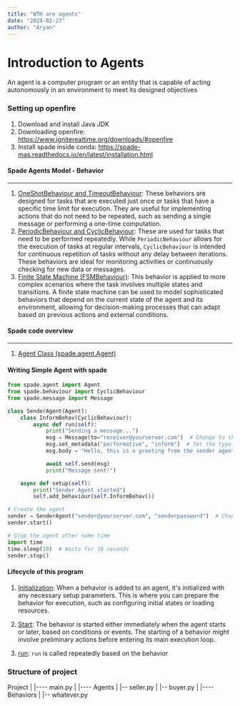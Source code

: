 ```yaml
---
title: "WTH are agents"
date: "2024-02-27"
author: "Aryan"
---
```


# Introduction to Agents

An agent is a computer program or an entity that is capable of acting autonomously in an environment to meet its designed objectives

### Setting up openfire

1) Download and install Java JDK
2) Downloading openfire: https://www.igniterealtime.org/downloads/#openfire
3) Install spade inside conda: https://spade-mas.readthedocs.io/en/latest/installation.html


#### Spade Agents Model - Behavior
-----------

1. <u>OneShotBehaviour and TimeoutBehaviour</u>: These behaviors are designed for tasks that are executed just once or tasks that have a specific time limit for execution. They are useful for implementing actions that do not need to be repeated, such as sending a single message or performing a one-time computation.
2. <u>PeriodicBehaviour and CyclicBehaviour</u>: These are used for tasks that need to be performed repeatedly. While `PeriodicBehaviour` allows for the execution of tasks at regular intervals, `CyclicBehaviour` is intended for continuous repetition of tasks without any delay between iterations. These behaviors are ideal for monitoring activities or continuously checking for new data or messages.
3. <u>Finite State Machine (FSMBehaviour)</u>: This behavior is applied to more complex scenarios where the task involves multiple states and transitions. A finite state machine can be used to model sophisticated behaviors that depend on the current state of the agent and its environment, allowing for decision-making processes that can adapt based on previous actions and external conditions.

#### Spade code overview
------

1. <u>Agent Class (spade.agent.Agent)</u>


#### Writing Simple Agent with spade


```python
from spade.agent import Agent
from spade.behaviour import CyclicBehaviour
from spade.message import Message

class SenderAgent(Agent):
    class InformBehav(CyclicBehaviour):
        async def run(self):
            print("Sending a message...")
            msg = Message(to="receiver@yourserver.com")  # Change to the receiver's JID
            msg.set_metadata("performative", "inform")  # Set the type of message
            msg.body = "Hello, this is a greeting from the sender agent."

            await self.send(msg)
            print("Message sent!")

    async def setup(self):
        print("Sender Agent started")
        self.add_behaviour(self.InformBehav())

# Create the agent
sender = SenderAgent("sender@yourserver.com", "senderpassword")  # Change to your sender agent's JID and password
sender.start()

# Stop the agent after some time
import time
time.sleep(10)  # Waits for 10 seconds
sender.stop()
```

#### Lifecycle of this program

1. <u>Initialization</u>: When a behavior is added to an agent, it's initialized with any necessary setup parameters. This is where you can prepare the behavior for execution, such as configuring initial states or loading resources.

2. <u>Start</u>: The behavior is started either immediately when the agent starts or later, based on conditions or events. The starting of a behavior might involve preliminary actions before entering its main execution loop.

3. <u>run</u>: `run` is called repeatedly based on the behavior 



### Structure of project

Project
|
|---- main.py
|
|---- Agents
|       |-- seller.py
|       |-- buyer.py
|
|---- Behaviors
|       |-- whatever.py

